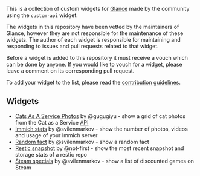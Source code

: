 This is a collection of custom widgets for [Glance](https://github.com/glanceapp/glance) made by the community using the `custom-api` widget.

The widgets in this repository have been vetted by the maintainers of Glance, however they are not responsible for the maintenance of these widgets. The author of each widget is responsible for maintaining and responding to issues and pull requests related to that widget.

Before a widget is added to this repository it must receive a vouch which can be done by anyone. If you would like to vouch for a widget, please leave a comment on its corresponding pull request.

To add your widget to the list, please read the [contribution guidelines](CONTRIBUTING.md).

## Widgets

* [Cats As A Service Photos](widgets/cats-as-a-service-photos-by-gugugiyu/README.md) by @gugugiyu - show a grid of cat photos from the Cat as a Service [API](https://cataas.com/)
* [Immich stats](widgets/immich-stats-by-svilenmarkov/README.md) by @svilenmarkov - show the number of photos, videos and usage of your Immich server
* [Random fact](widgets/random-fact-by-svilenmarkov/README.md) by @svilenmarkov - show a random fact
* [Restic snapshot](https://github.com/not-first/restic-glance-extension) by @not-first - show the most recent snapshot and storage stats of a restic repo
* [Steam specials](widgets/steam-specials-by-svilenmarkov/README.md) by @svilenmarkov - show a list of discounted games on Steam
